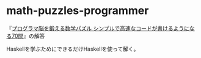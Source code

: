 # math-puzzles-programmer

『[プログラマ脳を鍛える数学パズル シンプルで高速なコードが書けるようになる70問](https://www.shoeisha.co.jp/book/detail/9784798142456)』の解答

Haskellを学ぶためにできるだけHaskellを使って解く。

